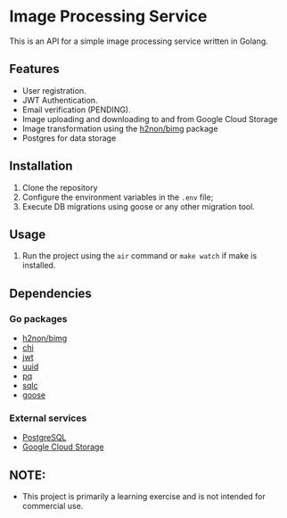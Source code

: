 # Image Processing Service

This is an API for a simple image processing service written in Golang.

## Features

- User registration.
- JWT Authentication.
- Email verification (PENDING).
- Image uploading and downloading to and from Google Cloud Storage
- Image transformation using the [h2non/bimg](https://github.com/h2non/bimg) package
- Postgres for data storage

## Installation

1. Clone the repository
2. Configure the environment variables in the `.env` file;
3. Execute DB migrations using goose or any other migration tool.

## Usage

1. Run the project using the `air` command or `make watch` if make is installed.

## Dependencies

### Go packages

- [h2non/bimg](https://github.com/h2non/bimg)
- [chi](https://github.com/go-chi/chi)
- [jwt](https://github.com/golang-jwt/jwt)
- [uuid](https://github.com/google/uuid)
- [pq](https://github.com/lib/pq)
- [sqlc](https://github.com/sqlc-dev/sqlc)
- [goose](https://github.com/pressly/goose)

### External services

- [PostgreSQL](https://www.postgresql.org/)
- [Google Cloud Storage](https://cloud.google.com/?hl=en)

## NOTE:

- This project is primarily a learning exercise and is not intended for commercial use.
